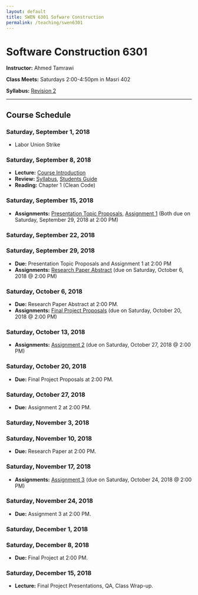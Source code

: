 ```yaml
---
layout: default
title: SWEN 6301 Sofware Construction
permalink: /teaching/swen6301
---
```


# Software Construction 6301

**Instructor:** Ahmed Tamrawi

**Class Meets:** Saturdays 2:00-4:50pm in Masri 402

**Syllabus:** [Revision 2](/teaching/swen6301-fall18/SWEN6301-syllabus-fall2018.pdf)

---

## Course Schedule

### Saturday, September 1, 2018
- Labor Union Strike

### Saturday, September 8, 2018
- **Lecture:** [Course Introduction](/teaching/swen6301-fall18/SWEN6301_Lecture_01.pdf)
- **Review:** [Syllabus](/teaching/swen6301-fall18/SWEN6301-syllabus-fall2018.pdf), [Students Guide](/teaching/swen6301-fall18/students-guide.pdf)
- **Reading:** Chapter 1 (Clean Code)

### Saturday, September 15, 2018
- **Assignments:** [Presentation Topic Proposals](), [Assignment 1]() (Both due on Saturday, September 29, 2018 at 2:00 PM)
<!---- Lecture: [Course Introduction](/teaching/swen6301-fall18/SWEN6301_Lecture_02.pdf)
- Reading: Chapters 1, 2, 3, and 4 (Code Complete)
-->

### Saturday, September 22, 2018

### Saturday, September 29, 2018
- **Due:** Presentation Topic Proposals and Assignment 1 at 2:00 PM
- **Assignments:** [Research Paper Abstract]() (due on Saturday, October 6, 2018 @ 2:00 PM)
<!---- Lecture: [Course Introduction](/teaching/swen6301-fall18/SWEN6301_Lecture_03.pdf)
- Reading: Chapter 5 and 6 (Code Complete)
-->

### Saturday, October 6, 2018
- **Due:** Research Paper Abstract at 2:00 PM.
- **Assignments:** [Final Project Proposals]() (due on Saturday, October 20, 2018 @ 2:00 PM)
<!---- Lecture: [Course Introduction](/teaching/swen6301-fall18/SWEN6301_Lecture_03.pdf)
- Reading: Chapter 7 and 8 (Code Complete)
-->

### Saturday, October 13, 2018
- **Assignments:** [Assignment 2]() (due on Saturday, October 27, 2018 @ 2:00 PM)

### Saturday, October 20, 2018
- **Due:** Final Project Proposals at 2:00 PM.

### Saturday, October 27, 2018
- **Due:** Assignment 2 at 2:00 PM.

### Saturday, November 3, 2018

### Saturday, November 10, 2018
- **Due:** Research Paper at 2:00 PM.

### Saturday, November 17, 2018
- **Assignments:** [Assignment 3]() (due on Saturday, October 24, 2018 @ 2:00 PM)

### Saturday, November 24, 2018
- **Due:** Assignment 3 at 2:00 PM.

### Saturday, December 1, 2018

### Saturday, December 8, 2018
- **Due:** Final Project at 2:00 PM.

### Saturday, December 15, 2018
- **Lecture:** Final Project Presentations, QA, Class Wrap-up.